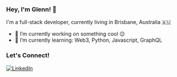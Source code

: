 ### Hey, I'm Glenn! 👋

I'm a full-stack developer, currently living in Brisbane, Australia 🇦🇺

- 🔭 I’m currently working on something cool 😉
- 🌱 I’m currently learning: Web3, Python, Javascript, GraphQL

<h3>Let's Connect!</h3>
<p>
<a href="https://www.linkedin.com/in/glenn-francis" target="_blank"><img alt="LinkedIn" src="https://img.shields.io/badge/linkedin-%230077B5.svg?&style=for-the-badge&logo=linkedin&logoColor=white" /></a>
</p>

<!--
- 🔭 I’m currently working on ...
- 🌱 I’m currently learning ...
- 👯 I’m looking to collaborate on ...
- 🤔 I’m looking for help with ...
- 💬 Ask me about ...
- 📫 How to reach me: ...
- 😄 Pronouns: ...
- ⚡ Fun fact: ...
-->
